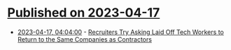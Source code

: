 # [Published on 2023-04-17](index.md)

* [2023-04-17, 04:04:00](https://it.slashdot.org/story/23/04/16/2329212/recruiters-try-asking-laid-off-tech-workers-to-return-to-the-same-companies-as-contractors?utm_source=rss1.0mainlinkanon&utm_medium=feed) - [Recruiters Try Asking Laid Off Tech Workers to Return to the Same Companies as Contractors](https://it.slashdot.org/story/23/04/16/2329212/recruiters-try-asking-laid-off-tech-workers-to-return-to-the-same-companies-as-contractors?utm_source=rss1.0mainlinkanon&utm_medium=feed)
